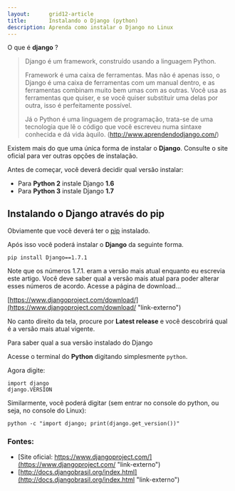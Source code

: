 ```yaml
---
layout:      grid12-article
title:       Instalando o Django (python)
description: Aprenda como instalar o Django no Linux
---
```



O que é __django__ ?


> Django é um framework, construído usando a linguagem Python.
> 
> Framework é uma caixa de ferramentas. Mas não é apenas isso, o Django é uma caixa de ferramentas com um manual dentro,
> e as ferramentas combinam muito bem umas com as outras. Você usa as ferramentas que quiser, e se você quiser substituir
> uma delas por outra, isso é perfeitamente possível.
> 
> Já o Python é uma linguagem de programação, trata-se de uma tecnologia que lê o código que você escreveu numa sintaxe 
> conhecida e dá vida àquilo.
> (http://www.aprendendodjango.com/)


Existem mais do que uma única forma de instalar o __Django__. Consulte o site oficial para ver outras opções de instalação.

Antes de começar, você deverá decidir qual versão instalar:

- Para __Python 2__ instale Django __1.6__
- Para __Python 3__ instale Django __1.7__




Instalando o Django através do pip
---

Obviamente que você deverá ter o [pip](/linux/cookbook/pip/ "Aprenda a instalar o pip") instalado.

Após isso você poderá instalar o __Django__ da seguinte forma.

    pip install Django==1.7.1

Note que os números 1.7.1. eram a versão mais atual enquanto eu escrevia este artigo. Você deve saber qual a versão 
mais atual para poder alterar esses números de acordo. Acesse a página de download...

[https://www.djangoproject.com/download/](https://www.djangoproject.com/download/ "link-externo")

No canto direito da tela, procure por __Latest release__ e você descobrirá qual é a versão mais atual vigente.


Para saber qual a sua versão instalado do Django

Acesse o terminal do __Python__	digitando simplesmente `python`.

Agora digite:

    import django
    django.VERSION


Similarmente, você poderá digitar (sem entrar no console do python, ou seja, no console do Linux):

    python -c "import django; print(django.get_version())"


### Fontes:

- [Site oficial: https://www.djangoproject.com/](https://www.djangoproject.com/ "link-externo")
- [http://docs.djangobrasil.org/index.html](http://docs.djangobrasil.org/index.html "link-externo")
